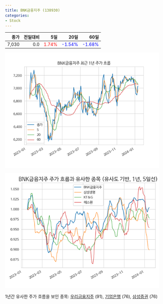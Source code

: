 ```yaml
---
title: BNK금융지주 (138930)
categories:
- Stock
---
```


|종가|전일대비|5일|20일|60일|
|---:|-------:|--:|---:|---:|
|7,030|0.0|<span style="color: red">1.74%</span>|<span style="color: blue">-1.54%</span>|<span style="color: blue">-1.68%</span>|


<!-- more -->

![138930](/assets/images/stock/138930.png)

![138930](/assets/images/stock/138930_sim.png)

1년간 유사한 주가 흐름을 보인 종목:
[우리금융지주](/stock/316140/) (91),
[기업은행](/stock/024110/) (76),
[삼성증권](/stock/016360/) (76)